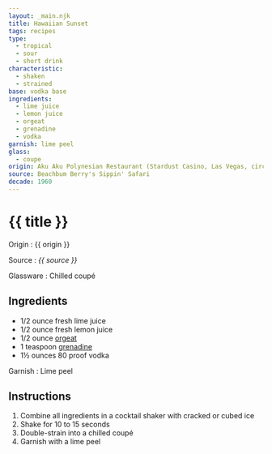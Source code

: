 ```yaml
---
layout: _main.njk
title: Hawaiian Sunset
tags: recipes
type:
  - tropical
  - sour
  - short drink
characteristic:
  - shaken
  - strained
base: vodka base
ingredients:
  - lime juice
  - lemon juice
  - orgeat
  - grenadine
  - vodka
garnish: lime peel
glass:
  - coupe
origin: Aku Aku Polynesian Restaurant (Stardust Casino, Las Vegas, circa 1930s
source: Beachbum Berry's Sippin' Safari
decade: 1960
---
```

<!-- markdownlint-disable MD025 -->
# {{ title }}
<!-- markdownlint-disable MD025 -->

Origin
  : {{ origin }}

Source
  : <cite>{{ source }}</cite>

Glassware
  : Chilled coupé

## Ingredients

* 1/2 ounce fresh lime juice
* 1/2 ounce fresh lemon juice
* 1/2 ounce [orgeat](/mixes/orgeat/)
* 1 teaspoon [grenadine](/mixes/grenadine)
* 1&frac12; ounces 80 proof vodka

Garnish
  : Lime peel

## Instructions

1. Combine all ingredients in a cocktail shaker with cracked or cubed ice
2. Shake for 10 to 15 seconds
3. Double-strain into a chilled coupé
4. Garnish with a lime peel
